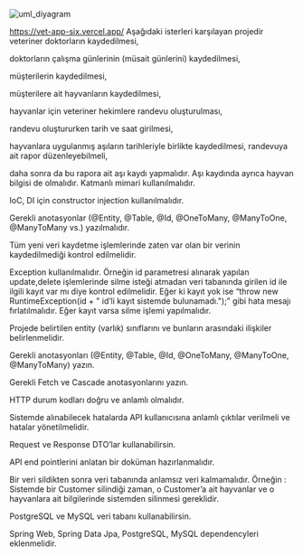 
![uml_diyagram](https://github.com/omerfaruksen/VetApp/assets/109878350/e5626fb6-a7ab-4ea0-97ce-b910899e1b9c)

https://vet-app-six.vercel.app/
Aşağıdaki isterleri karşılayan projedir
veteriner doktorların kaydedilmesi,

doktorların çalışma günlerinin (müsait günlerini) kaydedilmesi,

müşterilerin kaydedilmesi,

müşterilere ait hayvanların kaydedilmesi,

hayvanlar için veteriner hekimlere randevu oluşturulması,

randevu oluştururken tarih ve saat girilmesi,

hayvanlara uygulanmış aşıların tarihleriyle birlikte kaydedilmesi,
randevuya ait rapor düzenleyebilmeli,

daha sonra da bu rapora ait aşı kaydı yapmalıdır. Aşı kaydında ayrıca hayvan bilgisi de olmalıdır.
Katmanlı mimari kullanılmalıdır.

IoC, DI için constructor injection kullanılmalıdır.

Gerekli anotasyonlar (@Entity, @Table, @Id, @OneToMany, @ManyToOne, @ManyToMany vs.) yazılmalıdır.

Tüm yeni veri kaydetme işlemlerinde zaten var olan bir verinin kaydedilmediği kontrol edilmelidir.

Exception kullanılmalıdır. Örneğin id parametresi alınarak yapılan update,delete işlemlerinde silme isteği atmadan veri tabanında girilen id ile ilgili kayıt var mı diye kontrol edilmelidir. Eğer ki kayıt yok ise “throw new RuntimeException(id + " id’li kayıt sistemde bulunamadı.");” gibi hata mesajı fırlatılmalıdır. Eğer kayıt varsa silme işlemi yapılmalıdır.

Projede belirtilen entity (varlık) sınıflarını ve bunların arasındaki ilişkiler belirlenmelidir.

Gerekli anotasyonları (@Entity, @Table, @Id, @OneToMany, @ManyToOne, @ManyToMany) yazın.

Gerekli Fetch ve Cascade anotasyonlarını yazın.

HTTP durum kodları doğru ve anlamlı olmalıdır.

Sistemde alınabilecek hatalarda API kullanıcısına anlamlı çıktılar verilmeli ve hatalar yönetilmelidir.

Request ve Response DTO’lar kullanabilirsin.

API end pointlerini anlatan bir doküman hazırlanmalıdır.

Bir veri sildikten sonra veri tabanında anlamsız veri kalmamalıdır. Örneğin : Sistemde bir Customer silindiği zaman, o Customer’a ait hayvanlar ve o hayvanlara ait bilgilerinde sistemden silinmesi gereklidir.

PostgreSQL ve MySQL veri tabanı kullanabilirsin.

Spring Web, Spring Data Jpa, PostgreSQL, MySQL dependencyleri eklenmelidir.
